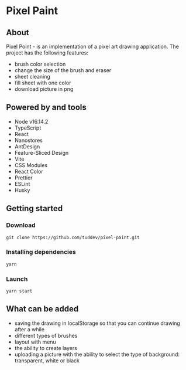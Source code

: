 # Pixel Paint

## About

Pixel Point -  is an implementation of a pixel art drawing application. The project has the following features:

- brush color selection
- change the size of the brush and eraser
- sheet cleaning
- fill sheet with one color
- download picture in png

## Powered by and tools

- Node v16.14.2
- TypeScript
- React
- Nanostores
- AntDesign
- Feature-Sliced Design
- Vite
- CSS Modules
- React Color
- Prettier
- ESLint
- Husky

## Getting started

### Download

`git clone https://github.com/tuddev/pixel-paint.git`

### Installing dependencies

`yarn`

### Launch

`yarn start`

## What can be added

- saving the drawing in localStorage so that you can continue drawing after a while
- different types of brushes
- layout with menu
- the ability to create layers
- uploading a picture with the ability to select the type of background: transparent, white or black
